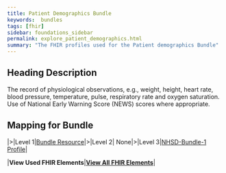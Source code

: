 ```yaml
---
title: Patient Demographics Bundle
keywords:  bundles
tags: [fhir]
sidebar: foundations_sidebar
permalink: explore_patient_demographics.html
summary: "The FHIR profiles used for the Patient demographics Bundle"
---
```


## Heading Description ##
The record of physiological observations, e.g., weight, height, heart rate, blood pressure, temperature, pulse, respiratory rate and oxygen saturation. Use of National Early Warning Score (NEWS) scores where appropriate. 

## Mapping for Bundle ##

|>|Level 1|[Bundle Resource](http://hl7.org/fhir/stu3/bundle.html)|>|Level 2| None|>|Level 3|[NHSD-Bundle-1 Profile](http://xxx)|


|**View Used FHIR Elements**|**[View All FHIR Elements](explore_patient_demographics_all.html#mapping-for-bundle)**|

